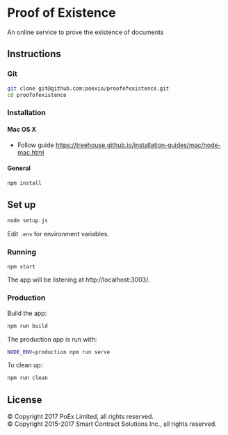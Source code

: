 # Proof of Existence

An online service to prove the existence of documents

## Instructions

### Git

```sh
git clone git@github.com:poexio/proofofexistence.git
cd proofofexistence
```

### Installation

#### Mac OS X

- Follow guide https://treehouse.github.io/installation-guides/mac/node-mac.html

#### General

```sh
npm install
```

## Set up

```sh
node setup.js
```

Edit `.env` for environment variables.

### Running

```sh
npm start
```

The app will be listening at http://localhost:3003/.

### Production

Build the app:

```sh
npm run build
```

The production app is run with:

```sh
NODE_ENV=production npm run serve
```

To clean up:

```sh
npm run clean
```

## License

© Copyright 2017 PoEx Limited, all rights reserved.<br />
© Copyright 2015-2017 Smart Contract Solutions Inc., all rights reserved.
